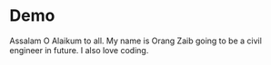 # Demo

Assalam O Alaikum to all. My name is Orang Zaib going to be a civil engineer in future. I also love coding.
